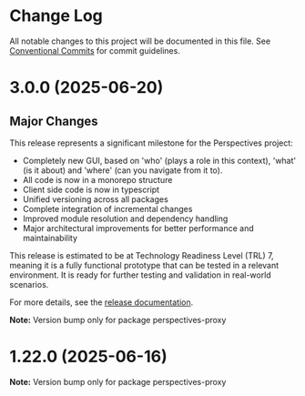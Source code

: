 # Change Log

All notable changes to this project will be documented in this file.
See [Conventional Commits](https://conventionalcommits.org) for commit guidelines.

# 3.0.0 (2025-06-20)


## Major Changes

This release represents a significant milestone for the Perspectives project:

* Completely new GUI, based on 'who' (plays a role in this context), 'what' (is it about) and 'where' (can you navigate from it to).
* All code is now in a monorepo structure
* Client side code is now in typescript
* Unified versioning across all packages
* Complete integration of incremental changes
* Improved module resolution and dependency handling
* Major architectural improvements for better performance and maintainability

This release is estimated to be at Technology Readiness Level (TRL) 7, meaning it is a fully functional prototype that can be tested in a relevant environment. It is ready for further testing and validation in real-world scenarios.

For more details, see the [release documentation](https://github.com/joopringelberg/perspectives-monorepo/blob/master/RELEASES.md#v300).

**Note:** Version bump only for package perspectives-proxy





# 1.22.0 (2025-06-16)

**Note:** Version bump only for package perspectives-proxy
